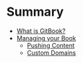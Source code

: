 # Summary

* [What is GitBook?](what/README.md)
* [Managing your Book](book/README.md)
    * [Pushing Content](book/push.md)
    * [Custom Domains](book/domains.md)

